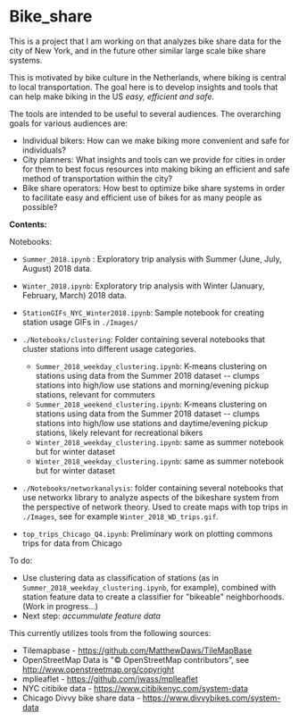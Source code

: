 # Bike_share

This is a project that I am working on that analyzes bike share data for the city of New York, and in the future other similar large scale bike share systems. 

This is motivated by bike culture in the Netherlands, where biking is central to local transportation. The goal here is to develop insights and tools that can help make biking in the US _easy, efficient and safe._ 

The tools are intended to be useful to several audiences. The overarching goals for various audiences are:

* Individual bikers: How can we make biking more convenient and safe for individuals? 
* City planners: What insights and tools can we provide for cities in order for them to best focus resources into making biking an efficient and safe method of transportation within the city?
* Bike share operators: How best to optimize bike share systems in order to facilitate easy and efficient use of bikes for as many people as possible?


**Contents:** 

Notebooks: 

* `Summer_2018.ipynb` : Exploratory trip analysis with Summer (June, July, August) 2018 data.  
* `Winter_2018.ipynb`: Exploratory trip analysis with Winter (January, February, March) 2018 data.   
* `StationGIFs_NYC_Winter2018.ipynb`: Sample notebook for creating station usage GIFs in `./Images/` 

* `./Notebooks/clustering`: Folder containing several notebooks that cluster stations into different usage categories. 

    * `Summer_2018_weekday_clustering.ipynb`: K-means clustering on stations using data from the Summer 2018 dataset -- clumps stations into high/low use stations and morning/evening pickup stations, relevant for commuters  
    * `Summer_2018_weekend_clustering.ipynb`: K-means clustering on stations using data from the Summer 2018 dataset -- clumps stations into high/low use stations and daytime/evening pickup stations, likely relevant for recreational bikers  
    * `Winter_2018_weekday_clustering.ipynb`: same as summer notebook but for winter dataset 
    * `Winter_2018_weekday_clustering.ipynb`: same as summer notebook but for winter dataset 

* `./Notebooks/networkanalysis`: folder containing several notebooks that use networkx library to analyze aspects of the bikeshare system from the perspective of network theory. Used to create maps with top trips in `./Images`, see for example `Winter_2018_WD_trips.gif`.
    

* `top_trips_Chicago_Q4.ipynb`: Preliminary work on plotting commons trips for data from Chicago

To do: 

* Use clustering data as classification of stations (as in `Summer_2018_weekday_clustering.ipynb`, for example), combined with station feature data to create a classifier for "bikeable" neighborhoods. (Work in progress...) 
* Next step: _accummulate feature data_ 




This currently utilizes tools from the following sources:

* Tilemapbase - https://github.com/MatthewDaws/TileMapBase  
* OpenStreetMap Data is "© OpenStreetMap contributors”, see http://www.openstreetmap.org/copyright  
* mplleaflet - https://github.com/jwass/mplleaflet  
* NYC citibike data - https://www.citibikenyc.com/system-data
* Chicago Divvy bike share data - https://www.divvybikes.com/system-data

